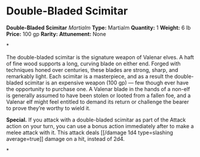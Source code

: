# Double-Bladed Scimitar

**Double-Bladed Scimitar**
_Martialm_
**Type:** Martialm
**Quantity:** 1
**Weight:** 6 lb
**Price:** 100 gp
**Rarity:** 
**Attunement:** None

*<p>The double-bladed scimitar is the signature weapon of Valenar elves. A haft of fine wood supports a long, curving blade on either end. Forged with techniques honed over centuries, these blades are strong, sharp, and remarkably light. Each scimitar is a masterpiece, and as a result the double-bladed scimitar is an expensive weapon (100 gp) — few though ever have the opportunity to purchase one. A Valenar blade in the hands of a non-elf is generally assumed to have been stolen or looted from a fallen foe, and a Valenar elf might feel entitled to demand its return or challenge the bearer to prove they’re worthy to wield it.

**Special.** If you attack with a double-bladed scimitar as part of the Attack action on your turn, you can use a bonus action immediately after to make a melee attack with it. This attack deals  [[/damage 1d4 type=slashing average=true]] damage on a hit, instead of 2d4.</p>*